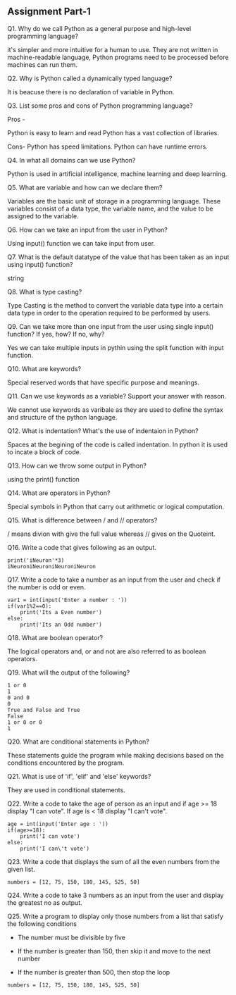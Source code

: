 ## Assignment Part-1
Q1. Why do we call Python as a general purpose and high-level programming language?

it's simpler and more intuitive for a human to use. They are not written in machine-readable language, Python programs need to be processed before machines can run them.

Q2. Why is Python called a dynamically typed language?

It is beacuse there is no declaration of variable in Python.

Q3. List some pros and cons of Python programming language?

Pros -

Python is easy to learn and read
Python has a vast collection of libraries.

Cons-
Python has speed limitations.
Python can have runtime errors.

Q4. In what all domains can we use Python?

Python is used in  artificial intelligence, machine learning and deep learning.

Q5. What are variable and how can we declare them?

Variables are the basic unit of storage in a programming language. These variables consist of a data type, the variable name, and the value to be assigned to the variable.

Q6. How can we take an input from the user in Python?

Using input() function we can take input from user.

Q7. What is the default datatype of the value that has been taken as an input using input() function?

string

Q8. What is type casting?

Type Casting is the method to convert the variable data type into a certain data type in order to the operation required to be performed by users.

Q9. Can we take more than one input from the user using single input() function? If yes, how? If no, why?

Yes we can take multiple inputs in pythin using the split function with input function.

Q10. What are keywords?

Special reserved words that have specific purpose and meanings.

Q11. Can we use keywords as a variable? Support your answer with reason.

We cannot use keywords as varibale as they are used to define the syntax and structure of the python language.

Q12. What is indentation? What's the use of indentaion in Python?

Spaces at the begining of the code is called indentation. In python it is used to incate a block of code.

Q13. How can we throw some output in Python?

using the print() function

Q14. What are operators in Python?

Special symbols in Python that carry out arithmetic or logical computation.

Q15. What is difference between / and // operators?

/ means divion with give the full value whereas // gives on the Quoteint.

Q16. Write a code that gives following as an output.
```
print('iNeuron'*3)
iNeuroniNeuroniNeuroniNeuron
```

Q17. Write a code to take a number as an input from the user and check if the number is odd or even.
```
var1 = int(input('Enter a number : '))
if(var1%2==0):
    print('Its a Even number')
else:
    print('Its an Odd number')
```
Q18. What are boolean operator?

The logical operators and, or and not are also referred to as boolean operators.

Q19. What will the output of the following?
```
1 or 0
1
0 and 0
0
True and False and True
False
1 or 0 or 0
1
```

Q20. What are conditional statements in Python?

These statements guide the program while making decisions based on the conditions encountered by the program.

Q21. What is use of 'if', 'elif' and 'else' keywords?

They are used in conditional statements.

Q22. Write a code to take the age of person as an input and if age >= 18 display "I can vote". If age is < 18 display "I can't vote".
```
age = int(input('Enter age : '))
if(age>=18):
    print('I can vote')
else:
    print('I can\'t vote')
```


Q23. Write a code that displays the sum of all the even numbers from the given list.
```
numbers = [12, 75, 150, 180, 145, 525, 50]
```


Q24. Write a code to take 3 numbers as an input from the user and display the greatest no as output.

Q25. Write a program to display only those numbers from a list that satisfy the following conditions

- The number must be divisible by five

- If the number is greater than 150, then skip it and move to the next number

- If the number is greater than 500, then stop the loop
```
numbers = [12, 75, 150, 180, 145, 525, 50]
```
